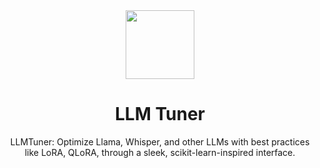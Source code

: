 <div align="center">
<img width="110px" src="https://raw.githubusercontent.com/promptslab/LLMTuner/main/assets/logo.png">
<h1>LLM Tuner</h1></div>
<!-- 
<h2 align="center">LLM Tuner</h2> -->

<p align="center">
  <p align="center">LLMTuner: Optimize Llama, Whisper, and other LLMs with best practices like LoRA, QLoRA, through a sleek, scikit-learn-inspired interface.
</p>
</p>

